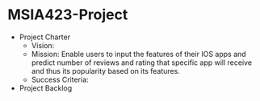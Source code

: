 # MSIA423-Project

 - Project Charter
	 - Vision:
	 - Mission: Enable users to input the features of their IOS apps and predict number of reviews and rating that specific app will receive and thus its popularity based on its features. 
	 - Success Criteria: 
 - Project Backlog

<!--stackedit_data:
eyJoaXN0b3J5IjpbLTExMDcyODk3NzAsOTc4MDk2NDgyXX0=
-->